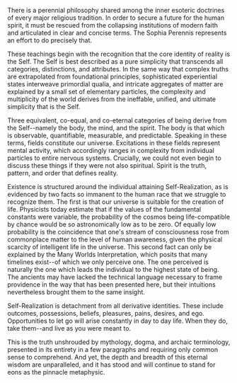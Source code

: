 There is a perennial philosophy shared among the inner esoteric doctrines of every major religious tradition. In order to secure a future for the human spirit, it must be rescued from the collapsing institutions of modern faith and articulated in clear and concise terms. The Sophia Perennis represents an effort to do precisely that.

These teachings begin with the recognition that the core identity of reality is the Self. The Self is best described as a pure simplicity that transcends all categories, distinctions, and attributes. In the same way that complex truths are extrapolated from foundational principles, sophisticated experiential states interweave primordial qualia, and intricate aggregates of matter are explained by a small set of elementary particles, the complexity and multiplicity of the world derives from the ineffable, unified, and ultimate simplicity that is the Self.

Three equivalent, co-equal, and co-eternal categories of being derive from the Self--namely the body, the mind, and the spirit. The body is that which is observable, quantifiable, measurable, and predictable. Speaking in these terms, fields constitute our universe. Excitations in these fields represent mental activity, which accordingly ranges in complexity from individual particles to entire nervous systems. Crucially, we could not even begin to discuss these things if they were not also spiritual. Spirit is the truth, pattern, and order that defines reality.

Existence is structured around the individual attaining Self-Realization, as is evidenced by two facts so immanent to the human race that we struggle to recognize them. The first is that our universe is suitable for the creation of life. Physicists today estimate that if the values of the fundamental constants were variable, the probability of the cosmos being life-compatible by chance would be so astronomically low as to be zero. Of equally low probability is the coincidence that one's stream of consciousness rose from commonplace matter to the level of human awareness, given the physical scarcity of intelligent life in the universe. This second fact can only be explained by the Many Worlds Interpretation, which posits that many timelines exist--of which we only perceive one. The one perceived is naturally the one which leads the individual to the highest state of being. The ancients may have lacked the technical language necessary to frame providence in the way that has been presented here, but their intuitions nevertheless brought them to the same insight.

Self-Realization is detachment from all derivative identities. These include outcomes, possessions, beliefs, pleasures, pains, desires, and ego. Opportunities to let go will arise constantly in day to day life. When they do, take them--and live as you were meant to.

This is the truth unshrouded by mythology, dogma, and archaic terminology, presented in its entirety in a few paragraphs and requiring only common sense to comprehend. And yet, the depth and breadth of this eternal wisdom are unparalleled, and it has stood and will continue to stand for eons as the pinnacle metaphysic.
